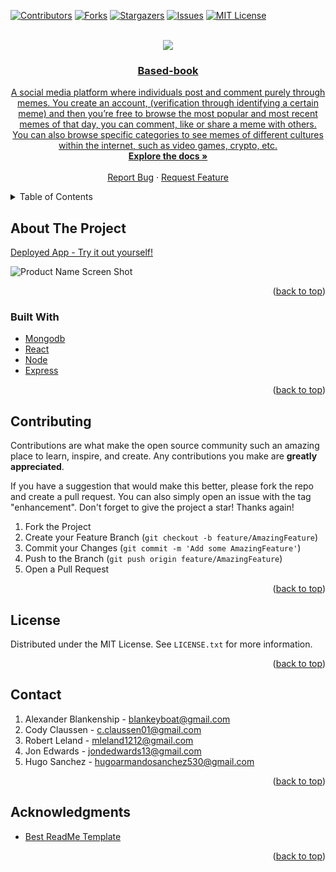 <div id="top"></div>

[![Contributors][contributors-shield]][contributors-url]
[![Forks][forks-shield]][forks-url]
[![Stargazers][stars-shield]][stars-url]
[![Issues][issues-shield]][issues-url]
[![MIT License][license-shield]][license-url]




<!-- PROJECT LOGO -->
<br />
<div align="center">
  <a href="https://github.com/blankeyboat903/Based-book">
    <img src=
  </a>

<h3 align="center">Based-book</h3>

  <p align="center">
   A social media platform where individuals post and comment purely through memes. You create an account, (verification through identifying a certain meme) and then you’re free to browse the most popular and most recent memes of that day, you can comment, like or share a meme with others. You can also browse specific categories to see memes of different cultures within the internet, such as video games, crypto, etc.
    <br />
    <a href="https://github.com/blankeyboat903/Based-book"><strong>Explore the docs »</strong></a>
    <br />
    <br />
    <a href="https://github.com/blankeyboat903/Based-book/issues">Report Bug</a>
    ·
    <a href="https://github.com/blankeyboat903/Based-book/issues">Request Feature</a>
  </p>
</div>



<!-- TABLE OF CONTENTS -->
<details>
  <summary>Table of Contents</summary>
  <ol>
    <li>
      <a href="#about-the-project">About The Project</a>
      <ul>
        <li><a href="#built-with">Built With</a></li>
      </ul>
    </li>
    <li>
      <a href="#getting-started">Getting Started</a>
      <ul>
        <li><a href="#prerequisites">Prerequisites</a></li>
        <li><a href="#installation">Installation</a></li>
      </ul>
    </li>
    <li><a href="#usage">Usage</a></li>
    <li><a href="#roadmap">Roadmap</a></li>
    <li><a href="#contributing">Contributing</a></li>
    <li><a href="#license">License</a></li>
    <li><a href="#contact">Contact</a></li>
    <li><a href="#acknowledgments">Acknowledgments</a></li>
  </ol>
</details>



<!-- ABOUT THE PROJECT -->
## About The Project

[Deployed App - Try it out yourself!]()

![Product Name Screen Shot]()



<p align="right">(<a href="#top">back to top</a>)</p>



### Built With
* [Mongodb](https://www.mongodb.com/)
* [React](https://reactjs.org/)
* [Node](https://nodejs.org/en/)
* [Express](https://expressjs.com/)


<p align="right">(<a href="#top">back to top</a>)</p>



<!-- CONTRIBUTING -->
## Contributing

Contributions are what make the open source community such an amazing place to learn, inspire, and create. Any contributions you make are **greatly appreciated**.

If you have a suggestion that would make this better, please fork the repo and create a pull request. You can also simply open an issue with the tag "enhancement".
Don't forget to give the project a star! Thanks again!

1. Fork the Project
2. Create your Feature Branch (`git checkout -b feature/AmazingFeature`)
3. Commit your Changes (`git commit -m 'Add some AmazingFeature'`)
4. Push to the Branch (`git push origin feature/AmazingFeature`)
5. Open a Pull Request

<p align="right">(<a href="#top">back to top</a>)</p>



<!-- LICENSE -->
## License

Distributed under the MIT License. See `LICENSE.txt` for more information.

<p align="right">(<a href="#top">back to top</a>)</p>



<!-- CONTACT -->
## Contact
1. Alexander Blankenship - blankeyboat@gmail.com
2. Cody Claussen - c.claussen01@gmail.com
3. Robert Leland -  mleland1212@gmail.com
4. Jon Edwards -  jondedwards13@gmail.com
5. Hugo Sanchez - hugoarmandosanchez530@gmail.com

<p align="right">(<a href="#top">back to top</a>)</p>



<!-- ACKNOWLEDGMENTS -->
## Acknowledgments

* [Best ReadMe Template](https://github.com/othneildrew/Best-README-Template)

<p align="right">(<a href="#top">back to top</a>)</p>



<!-- MARKDOWN LINKS & IMAGES -->
<!-- https://www.markdownguide.org/basic-syntax/#reference-style-links -->
[contributors-shield]: https://img.shields.io/github/contributors/blankeyboat903/Based-book.svg?style=for-the-badge
[contributors-url]: https://github.com/blankeyboat903/Based-book/graphs/contributors
[forks-shield]: https://img.shields.io/github/forks/blankeyboat903/Based-book.svg?style=for-the-badge
[forks-url]: https://github.com/blankeyboat903/Based-book/network/members
[stars-shield]: https://img.shields.io/github/stars/blankeyboat903/Based-book.svg?style=for-the-badge
[stars-url]: https://github.com/blankeyboat903/Based-bookk/stargazers
[issues-shield]: https://img.shields.io/github/issues/blankeyboat903/Based-booksvg?style=for-the-badge
[issues-url]: https://github.com/blankeyboat903/Based-book/issues
[license-shield]: https://img.shields.io/github/license/blankeyboat903/Based-book.svg?style=for-the-badge
[license-url]: https://github.com/blankeyboat903/Based-book/blob/master/LICENSE.txt

[product-screenshot]: images/screenshot.png
